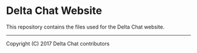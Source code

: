 Delta Chat Website
================================================================================

This repository contains the files used for the Delta Chat website.

---

Copyright (C) 2017 Delta Chat contributors
